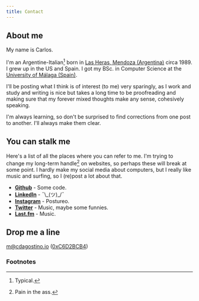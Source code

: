 ```yaml
---
title: Contact
---
```


## About me

My name is Carlos.

I'm an Argentine-Italian[^typical] born in [Las Heras, Mendoza (Argentina)](https://www.google.com/search?site=&tbm=isch&source=hp&q=mendoza+argentina)
circa 1989. I grew up in the US and Spain. I got my BSc. in Computer Science at
the [University of Málaga (Spain)](http://www.uma.es/etsi-informatica/?set_language=en).

I'll be posting what I think is of interest (to me) very sparingly, as I work
and study and writing is nice but takes a long time to be proofreading and
making sure that my forever mixed thoughts make any sense, cohesively speaking.

I'm always learning, so don't be surprised to find corrections from one post
to another. I'll always make them clear.

## You can stalk me

Here's a list of all the places where you can refer to me. I'm trying to change
my long-term handle[^pain] on websites, so perhaps these will break at some
point. I hardly make my social media about computers, but I really like music
and surfing, so I (re)post a lot about that.

- [**Github**](https://github.com/carlosdagos) - Some code.
- [**LinkedIn**](https://www.linkedin.com/in/carlos-dagostino) - ¯\\\_(ツ)\_/¯
- [**Instagram**](https://www.instagram.com/carlosdagos) - Postureo.
- [**Twitter**](https://twitter.com/charlydagos) - Music, maybe some funnies.
- [**Last.fm**](http://www.last.fm/user/charlydagos) - Music.

## Drop me a line

<a href="mailto:m@cdagostino.io">m@cdagostino.io</a> (<a target="_blank" href="http://pgp.mit.edu/pks/lookup?op=get&search=0xE7249D28C6D2BCB4">0xC6D2BCB4</a>)

### Footnotes

[^typical]: Typical.
[^pain]: Pain in the ass.
